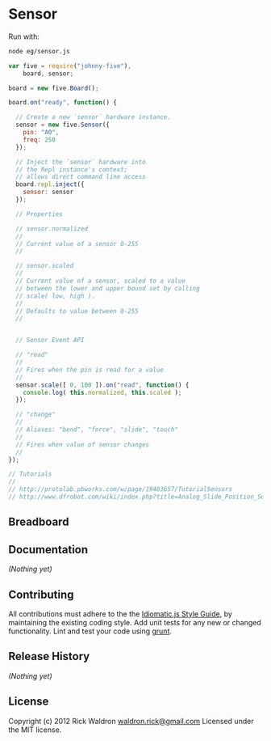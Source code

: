# Sensor

Run with:
```bash
node eg/sensor.js
```


```javascript
var five = require("johnny-five"),
    board, sensor;

board = new five.Board();

board.on("ready", function() {

  // Create a new `sensor` hardware instance.
  sensor = new five.Sensor({
    pin: "A0",
    freq: 250
  });

  // Inject the `sensor` hardware into
  // the Repl instance's context;
  // allows direct command line access
  board.repl.inject({
    sensor: sensor
  });

  // Properties

  // sensor.normalized
  //
  // Current value of a sensor 0-255
  //

  // sensor.scaled
  //
  // Current value of a sensor, scaled to a value
  // between the lower and upper bound set by calling
  // scale( low, high ).
  //
  // Defaults to value between 0-255
  //


  // Sensor Event API

  // "read"
  //
  // Fires when the pin is read for a value
  //
  sensor.scale([ 0, 100 ]).on("read", function() {
    console.log( this.normalized, this.scaled );
  });

  // "change"
  //
  // Aliases: "bend", "force", "slide", "touch"
  //
  // Fires when value of sensor changes
  //
});

// Tutorials
//
// http://protolab.pbworks.com/w/page/19403657/TutorialSensors
// http://www.dfrobot.com/wiki/index.php?title=Analog_Slide_Position_Sensor_(SKU:_DFR0053)

```

## Breadboard




## Documentation

_(Nothing yet)_









## Contributing
All contributions must adhere to the the [Idiomatic.js Style Guide](https://github.com/rwldrn/idiomatic.js),
by maintaining the existing coding style. Add unit tests for any new or changed functionality. Lint and test your code using [grunt](https://github.com/cowboy/grunt).

## Release History
_(Nothing yet)_

## License
Copyright (c) 2012 Rick Waldron <waldron.rick@gmail.com>
Licensed under the MIT license.
